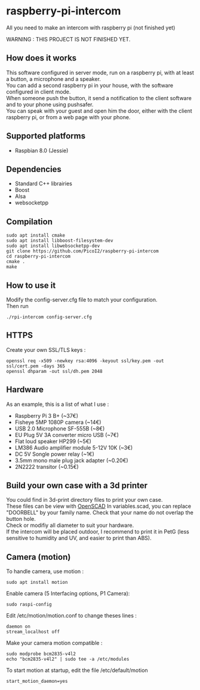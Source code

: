 # raspberry-pi-intercom
All you need to make an intercom with raspberry pi (not finished yet)

WARNING : THIS PROJECT IS NOT FINISHED YET.

How does it works
---------
This software configured in server mode, run on a raspberry pi, with at least a button, a microphone and a speaker.<br>
You can add a second raspberry pi in your house, with the software configured in client mode.<br>
When someone push the button, it send a notification to the client software and to your phone using pushsafer.<br>
You can speak with your guest and open him the door, either with the client raspberry pi, or from a web page with your phone.

Supported platforms
---------
- Raspbian 8.0 (Jessie)

Dependencies
---------
- Standard C++ librairies
- Boost
- Alsa
- websocketpp

Compilation
---------
```Shell
sudo apt install cmake
sudo apt install libboost-filesystem-dev
sudo apt install libwebsocketpp-dev
git clone https://github.com/PicoI2/raspberry-pi-intercom
cd raspberry-pi-intercom
cmake .
make
```

How to use it
---------
Modify the config-server.cfg file to match your configuration.<br>
Then run
```Shell
./rpi-intercom config-server.cfg
```

HTTPS
---------
Create your own SSL/TLS keys :<br>
```Shell
openssl req -x509 -newkey rsa:4096 -keyout ssl/key.pem -out ssl/cert.pem -days 365
openssl dhparam -out ssl/dh.pem 2048
```

Hardware
---------
As an example, this is a list of what I use :
- Raspberry Pi 3 B+ (~37€)
- Fisheye 5MP 1080P camera (~14€)
- USB 2.0 Microphone SF-555B (~8€)
- EU Plug 5V 3A converter micro USB (~7€)
- Flat loud speaker HP299 (~5€)
- LM386 Audio amplifier module 5-12V 10K (~3€)
- DC 5V Songle power relay (~1€)
- 3.5mm mono male plug jack adapter (~0.20€)
- 2N2222 transitor (~0.15€)


Build your own case with a 3d printer
---------
You could find in 3d-print directory files to print your own case.<br>
These files can be view with <a href="http://www.openscad.org/">OpenSCAD</a>
In variables.scad, you can replace "DOORBELL" by your family name. Check that your name do not overlap the button hole.<br>
Check or modifiy all diameter to suit your hardware.<br>
If the intercom will be placed outdoor, I recommend to print it in PetG (less sensitive to humidity and UV, and easier to print than ABS).

Camera (motion)
---------
To handle camera, use motion :
```Shell
sudo apt install motion
```
Enable camera (5 Interfacing options, P1 Camera):
```Shell
sudo raspi-config
```
Edit /etc/motion/motion.conf to change theses lines :
```Shell
daemon on
stream_localhost off
```

Make your camera motion compatible :
```Shell
sudo modprobe bcm2835-v4l2
echo "bcm2835-v4l2" | sudo tee -a /etc/modules
```

To start motion at startup, edit the file /etc/default/motion
```Shell
start_motion_daemon=yes
```

